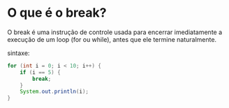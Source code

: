 # O que é o break?
O break é uma instrução de controle usada para encerrar imediatamente a execução de um loop (for ou while), antes que ele termine naturalmente.

sintaxe:
````java
for (int i = 0; i < 10; i++) {
    if (i == 5) {
        break;
    }
    System.out.println(i);
}
````
